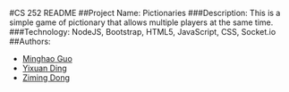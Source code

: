 #CS 252 README
##Project Name: Pictionaries
###Description: This is a simple game of pictionary that allows multiple players at the same time.
###Technology: NodeJS, Bootstrap, HTML5, JavaScript, CSS, Socket.io
##Authors:
- [Minghao Guo](https://github.com/minaaa1003)
- [Yixuan Ding](https://github.com/yixd)
- [Ziming Dong](https://github.com/dongzm1201) 

